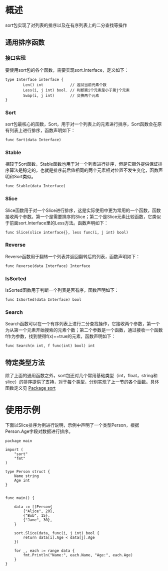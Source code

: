# 概述
sort包实现了对列表的排序以及在有序列表上的二分查找等操作
## 通用排序函数
### 接口实现
要使用sort包的各个函数，需要实现sort.Interface，定义如下：

```
type Interface interface {
        Len() int            // 返回当前元素个数
        Less(i, j int) bool. // 判断第i个元素是小于第j个元素
        Swap(i, j int)       // 交换两个元素
}
```
### Sort
sort包最核心的函数，Sort，用于对一个列表上的元素进行排序，Sort函数会在原有列表上进行排序，函数声明如下：

```
func Sort(data Interface)
```
### Stable
相较于Sort函数，Stable函数也用于对一个列表进行排序，但是它额外提供保证排序算法是稳定的，也就是排序前后值相同的两个元素相对位置不发生变化，函数声明和Sort类似。

```
func Stable(data Interface)
```
### Slice
Slice函数用于对一个Slice进行排序，这是实际使用中更为常用的一个函数，函数接收两个参数。第一个是需要排序的Slice；第二个是Slice元素比较函数，它类似于前面sort.Interface里的Less方法。函数声明如下：

```
func Slice(slice interface{}, less func(i, j int) bool)
```

### Reverse
Reverse函数用于翻转一个列表并返回翻转后的列表，函数声明如下：

```
func Reverse(data Interface) Interface
```


### IsSorted
IsSorted函数用于判断一个列表是否有序，函数声明如下：

```
func IsSorted(data Interface) bool
```

### Search
Search函数可以在一个有序列表上进行二分查找操作，它接收两个参数，第一个为从第一个元素开始搜索的元素个数；第二个参数是一个函数，通过接收一个函数f作为参数，找到使得f(x)==true的元素，函数声明如下：

```
func Search(n int, f func(int) bool) int
```

## 特定类型方法

除了上面的通用函数之外，sort包还对几个常用基础类型（int，float，string和slice）的排序提供了支持，对于每个类型，分别实现了上一节的各个函数。具体函数定义见 [Package sort](https://golang.org/pkg/sort/)

# 使用示例
下面以Slice排序为例进行说明，示例中声明了一个类型Person，根据Person.Age字段对数据进行排序。

```
package main

import (
	"sort"
	"fmt"
)

type Person struct {
	Name string
	Age int
}


func main() {

	data := []Person{
		{"Alice", 20},
		{"Bob", 15},
		{"Jane", 30},
	}

	sort.Slice(data, func(i, j int) bool {
		return data[i].Age < data[j].Age
	})

	for _, each := range data {
		fmt.Println("Name:", each.Name, "Age:", each.Age)
	}
}
```